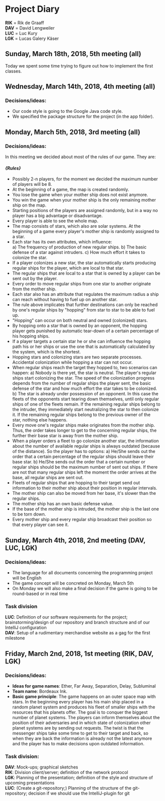 ﻿
# Project Diary

**RIK** = Rik de Graaff  
**DAV** = David Lengweiler  
**LUC** = Luc Kury  
**LGK** = Lucas Galery Käser

## Sunday, March 18th, 2018, 5th meeting (all)
Today we spent some time trying to figure out how to implement the first classes.

## Wednesday, March 14th, 2018, 4th meeting (all)
### Decisions/ideas:
- Our code style is going to the Google Java code style.
- We specified the package structure for the project (in the app folder).

## Monday, March 5th, 2018, 3rd meeting (all)
### Decisions/ideas:
In this meeting we decided about most of the rules of our game. They are:
#### _{Rules}_
- Possibly 2-n players, for the moment we decided the maximum number of players will be 8.
- At the beginning of a game, the map is created randomly.
- You lose the game when your mother ship does not exist anymore.
- You win the game when your mother ship is the only remaining mother ship on the map.
- Starting positions of the players are assigned randomly, but in a way no player has a big advantage or disadvantage.
- Every player is able to see the whole map.
- The map consists of stars, which also are solar systems. At the beginning of a game every player's mother ship is randomly assigned to a star.
- Each star has its own attributes, which influence:  
	a) The frequency of production of new regular ships.
	b) The basic defense of a star against intruders.
	c) How much effort it takes to colonize the star.
- If a player colonizes a new star, the star automatically starts producing regular ships for the player, which are local to that star.
- The regular ships that are local to a star that is owned by a player can be sent out by the player.
- Every order to move regular ships from one star to another originate from the mother ship.
- Each star also has an attribute that regulates the maximum radius a ship can reach without having to fuel up on another star.
- The rule above implicates	that further destinations can only be reached by one's regular ships by "hopping" from star to star to be able to fuel up.
- "Hopping" can occur on both neutral and owned (colonized) stars.
- By hopping onto a star that is owned by an opponent, the hopping player gets punished by automatic tear-down of a certain percentage of his hopping ships.
- If a player targets a certain star he or she can influence the hopping path his or her ships or use the one that is automatically calculated by the system, which is the shortest.
- Hopping stars and colonizing stars are two separate processes. Accidental colonization while hopping a star can not occur.
- When regular ships reach the target they hopped to, two scenarios can happen:
	a) Nobody is there yet, the star is neutral. The player's regular ships start colonizing the star. The speed of the colonization progress depends from the number of regular ships the player sent, the basic defense of the star and how much effort the star takes to be colonized.
	b) The star is already under possession of an opponent. In this case the fleets of the opponents start tearing down themselves, until only regular ships of one of the fleets remain. If the remaining regular ships belong to the intruder, they immediately start neutralizing the star to then colonize it. If the remaining regular ships belong to the previous owner of the star, nothing else happens.
- Every move one's regular ships make originates from the mother ship. Thus, the order takes longer to get to the concerning regular ships, the further their base star is away from the mother ship.
- When a player orders a fleet to go colonize another star, the information about the number of available regular ships is always outdated (because of the distance). So the player has to options:
	a) He/She sends out the order that a certain percentage of the regular ships should leave their base star.
	b) He/She sends out the order that a certain number or regular ships should be the maximum number of sent out ships. If there are not that many regular ships left the moment the order arrives at the base, all regular ships are sent out.
- Fleets of regular ships that are hopping to their target send out information to their mother ship about their position in regular intervals.
- The mother ship can also be moved from her base, it's slower than the regular ships.
- The mother ship has an own basic defense value.
- If the base of the mother ship is intruded, the mother ship is the last one to be torn down.
- Every mother ship and every regular ship broadcast their position so that every player can see it.

## Sunday, March 4th, 2018, 2nd meeting (DAV, LUC, LGK)
### Decisions/ideas:
- The language for all documents concerning the programming project will be English
- The game concept will be concreted on Monday, March 5th
- On Monday we will also make a final decision if the game is going to be round-based or in real time

### Task division
**LUC**: Definition of our software requirements for the project; brainstorming/design of our repository and branch structure and of our IntelliJ configuration  
**DAV**: Setup of a rudimentary merchandise website as a gag for the first milestone

## Friday, March 2nd, 2018, 1st meeting (RIK, DAV, LGK)
### Decisions/ideas:
- **Ideas for game names**: Ether, Far Away, Separation, Delay, Subluminal
- **Team name**: Bordeaux Ink.
- **Basic game principle**: The game happens on an outer space map with stars. In the beginning every player has his main ship placed in a random planet system and produces his fleet of smaller ships with the resources that his planets offer. The goal is to conquer the biggest number of planet systems. The players can inform themselves about the position of their adversaries and in which state of colonization other planet systems are by sending out requests. The twist is that the messenger ships take some time to get to their target and back, so when they are back the information is already not the latest anymore and the player has to make decisions upon outdated information.

### Task division:  
**DAV**: Mock-ups; graphical sketches  
**RIK**: Division client/server; definition of the network protocol  
**LGK**: Planning of the presentation; definition of the style and structure of upcoming presentations  
**LUC**: (Create a git-repository;) Planning of the structure of the git-repository; decision if we should use the IntelliJ-plugin for git